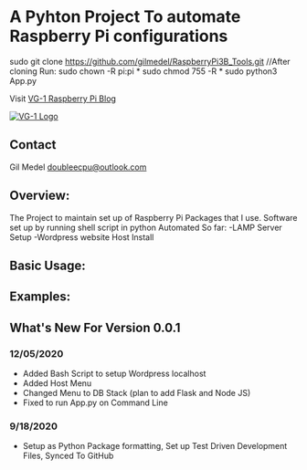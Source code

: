 # A Pyhton Project To automate Raspberry Pi configurations
sudo git clone https://github.com/gilmedel/RaspberryPi3B_Tools.git
//After cloning Run:
sudo chown -R pi:pi *
sudo chmod 755 -R *
sudo python3 App.py

Visit [VG-1 Raspberry Pi Blog](http://doubleecpu.com)

[![VG-1 Logo](http://doubleecpu.com/wp-content/uploads/2019/05/G.png)](http://doubleecpu.com)

## Contact
Gil Medel doubleecpu@outlook.com

## Overview:
The Project to maintain set up of Raspberry Pi Packages that I use. 
Software set up by running shell script in python 
Automated So far:
-LAMP Server Setup
-Wordpress website Host Install 

## Basic Usage:

## Examples:

## What's New For Version 0.0.1
### 12/05/2020
* Added Bash Script to setup Wordpress localhost
* Added Host Menu 
* Changed Menu to DB Stack (plan to add Flask and Node JS)
* Fixed to run App.py on Command Line 
### 9/18/2020 
* Setup as Python Package formatting, Set up Test Driven Development Files, Synced To GitHub

[src]: https://github.com/gilmedel/RaspberryPi3B_Sensors
